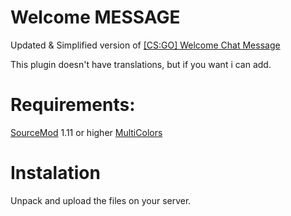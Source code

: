# Welcome MESSAGE
Updated & Simplified version of [[CS:GO] Welcome Chat Message](https://forums.alliedmods.net/showthread.php?t=305426)

This plugin doesn't have translations, but if you want i can add.

# Requirements:
[SourceMod](https://www.sourcemod.net/downloads.php?branch=stable) 1.11 or higher
[MultiColors](https://github.com/Bara/Multi-Colors)


# Instalation
Unpack and upload the files on your server.
